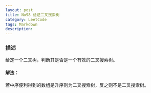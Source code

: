 ```yaml
---
layout: post
title: No98 验证二叉搜索树
category: LeetCode
tags: Markdown
description:
---
```

### 描述
给定一个二叉树，判断其是否是一个有效的二叉搜索树。

#### 解法：
若中序便利得到的数组是升序则为二叉搜索树，反之则不是二叉搜索树。
